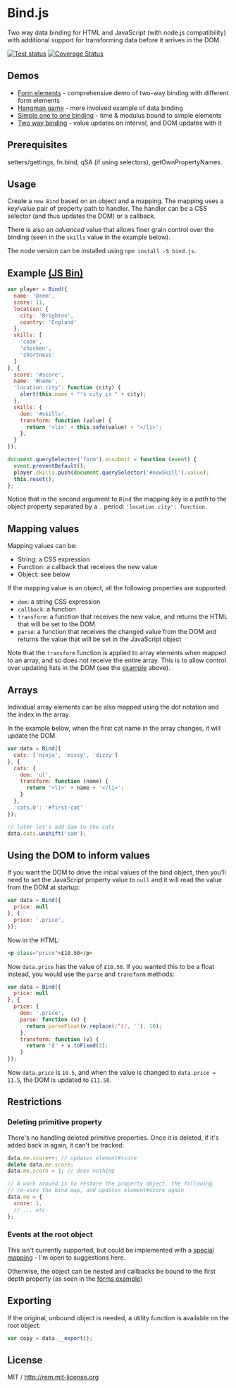 # Bind.js

Two way data binding for HTML and JavaScript (with node.js compatibility) with additional support for transforming data before it arrives in the DOM.

[![Test status](https://api.travis-ci.org/remy/bind.js.svg?branch=master)](https://travis-ci.org/remy/bind.js) [![Coverage Status](https://coveralls.io/repos/remy/bind.js/badge.svg)](https://coveralls.io/r/remy/bind.js)

## Demos

- [Form elements](https://jsbin.com/yoqaku/1/edit?console,output) - comprehensive demo of two-way binding with different form elements
- [Hangman game](http://rem.jsbin.com/oZOvIJ/9/edit?js,output) - more involved example of data binding
- [Simple one to one binding](http://rem.jsbin.com/xavej/2/edit?js,output) - time & modulus bound to simple elements
- [Two way binding](http://rem.jsbin.com/vezeja/5/edit?js,output) - value updates on interval, and DOM updates with it

## Prerequisites

setters/gettings, fn.bind, qSA (if using selectors), getOwnPropertyNames.

## Usage

Create a `new Bind` based on an object and a mapping. The mapping uses a key/value pair of property path to handler. The handler can be a CSS selector (and thus updates the DOM) or a callback.

There is also an *advanced* value that allows finer grain control over the binding (seen in the `skills` value in the example below).

The node version can be installed using `npm install -S bind.js`.

## Example [(JS Bin)](http://jsbin.com/fupipe/edit?html,js,output)

```js
var player = Bind({
  name: '@rem',
  score: 11,
  location: {
    city: 'Brighton',
    country: 'England'
  },
  skills: [
    'code',
    'chicken',
    'shortness'
  ]
}, {
  score: '#score',
  name: '#name',
  'location.city': function (city) {
    alert(this.name + "'s city is " + city);
  },
  skills: {
    dom: '#skills',
    transform: function (value) {
      return '<li>' + this.safe(value) + '</li>';
    },
  }
});

document.querySelector('form').onsubmit = function (event) {
  event.preventDefault();
  player.skills.push(document.querySelector('#newSkill').value);
  this.reset();
};
```

Notice that in the second argument to `Bind` the mapping key is a *path* to the object property separated by a `.` period: `'location.city': function`.

## Mapping values

Mapping values can be:

* String: a CSS expression
* Function: a callback that receives the new value
* Object: see below

If the mapping value is an object, all the following properties are supported:

* `dom`: a string CSS expression
* `callback`: a function
* `transform`: a function that receives the new value, and returns the HTML that will be set to the DOM.
* `parse`: a function that receives the changed value from the DOM and returns the value that will be set in the JavaScript object

Note that the `transform` function is applied to array elements when mapped to an array, and so does not receive the entire array. This is to allow control over updating lists in the DOM (see the [example](#example) above).

## Arrays

Individual array elements can be also mapped using the dot notation and the index in the array.

In the example below, when the first cat name in the array changes, it will update the DOM.

```js
var data = Bind({
  cats: ['ninja', 'missy', 'dizzy']
}, {
  cats: {
    dom: 'ul',
    transform: function (name) {
      return '<li>' + name + '</li>';
    }
  },
  'cats.0': '#first-cat'
});

// later let's add Sam to the cats
data.cats.unshift('sam');
```

## Using the DOM to inform values

If you want the DOM to drive the initial values of the bind object, then you'll need to set the JavaScript property value to `null` and it will read the value from the DOM at startup:

```js
var data = Bind({
  price: null
}, {
  price: '.price',
});
```

Now in the HTML:

```html
<p class="price">£10.50</p>
```

Now `data.price` has the value of `£10.50`. If you wanted this to be a float instead, you would use the `parse` and `transform` methods:

```js
var data = Bind({
  price: null
}, {
  price: {
    dom: '.price',
    parse: function (v) {
      return parseFloat(v.replace(/^£/, ''), 10);
    },
    transform: function (v) {
      return '£' + v.toFixed(2);
    }
});
```

Now `data.price` is `10.5`, and when the value is changed to `data.price = 11.5`, the DOM is updated to `£11.50`.

## Restrictions

### Deleting primitive property

There's no handling deleted primitive properties. Once it is deleted, if it's added back in again, it can't be tracked:

```js
data.me.score++; // updates element#score
delete data.me.score;
data.me.score = 1; // does nothing

// A work around is to restore the property object, the following
// re-uses the bind map, and updates element#score again
data.me = {
  score: 1,
  // ... etc
};
```

### Events at the root object

This isn't currently supported, but could be implemented with a [special mapping](https://github.com/remy/bind.js/issues/7) - I'm open to suggestions here.

Otherwise, the object can be nested and callbacks be bound to the first depth property (as seen in the [forms example](http://jsbin.com/yoqaku/1/edit?js,output))

## Exporting

If the original, unbound object is needed, a utility function is available on the root object:

```js
var copy = data.__export();
```

## License

MIT / http://rem.mit-license.org
